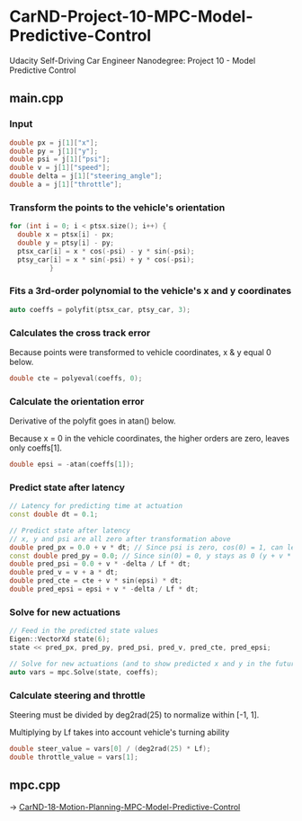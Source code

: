 # CarND-Project-10-MPC-Model-Predictive-Control
Udacity Self-Driving Car Engineer Nanodegree: Project 10 - Model Predictive Control

## main.cpp

### Input

```cpp
double px = j[1]["x"];
double py = j[1]["y"];
double psi = j[1]["psi"];
double v = j[1]["speed"];
double delta = j[1]["steering_angle"];
double a = j[1]["throttle"];
```

### Transform the points to the vehicle's orientation

```cpp
for (int i = 0; i < ptsx.size(); i++) {
  double x = ptsx[i] - px;
  double y = ptsy[i] - py;
  ptsx_car[i] = x * cos(-psi) - y * sin(-psi);
  ptsy_car[i] = x * sin(-psi) + y * cos(-psi);
          }
```

### Fits a 3rd-order polynomial to the vehicle's x and y coordinates

```cpp
auto coeffs = polyfit(ptsx_car, ptsy_car, 3);
```

### Calculates the cross track error

Because points were transformed to vehicle coordinates, x & y equal 0 below.

```cpp
double cte = polyeval(coeffs, 0);
```

### Calculate the orientation error
    
Derivative of the polyfit goes in atan() below.

Because x = 0 in the vehicle coordinates, the higher orders are zero, leaves only coeffs[1].

```cpp
double epsi = -atan(coeffs[1]);
```

### Predict state after latency

```cpp
// Latency for predicting time at actuation
const double dt = 0.1;

// Predict state after latency
// x, y and psi are all zero after transformation above
double pred_px = 0.0 + v * dt; // Since psi is zero, cos(0) = 1, can leave out
const double pred_py = 0.0; // Since sin(0) = 0, y stays as 0 (y + v * 0 * dt)
double pred_psi = 0.0 + v * -delta / Lf * dt;
double pred_v = v + a * dt;
double pred_cte = cte + v * sin(epsi) * dt;
double pred_epsi = epsi + v * -delta / Lf * dt;
```

### Solve for new actuations

```cpp
// Feed in the predicted state values
Eigen::VectorXd state(6);
state << pred_px, pred_py, pred_psi, pred_v, pred_cte, pred_epsi;

// Solve for new actuations (and to show predicted x and y in the future)
auto vars = mpc.Solve(state, coeffs);
```

### Calculate steering and throttle

Steering must be divided by deg2rad(25) to normalize within [-1, 1].

Multiplying by Lf takes into account vehicle's turning ability

```cpp
double steer_value = vars[0] / (deg2rad(25) * Lf);
double throttle_value = vars[1];
```

## mpc.cpp

-> [CarND-18-Motion-Planning-MPC-Model-Predictive-Control](https://github.com/ChenBohan/CarND-18-Motion-Planning-MPC-Model-Predictive-Control)
